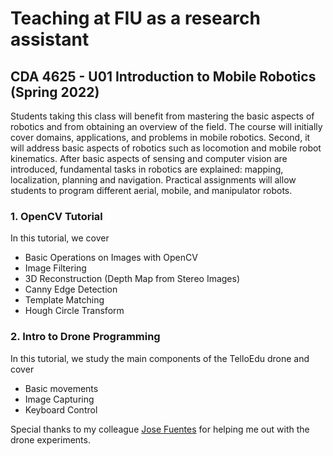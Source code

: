 # Teaching at FIU as a research assistant
## CDA 4625 - U01 Introduction to Mobile Robotics (Spring 2022)
Students taking this class will benefit from mastering the basic aspects of robotics and from obtaining an overview of the field. The course will initially cover domains, applications, and problems in mobile robotics. Second, it will address basic aspects of robotics such as locomotion and mobile robot kinematics. After basic aspects of sensing and computer vision are introduced, fundamental tasks in robotics are explained: mapping, localization, planning and navigation. Practical assignments will allow students to program different aerial, mobile, and manipulator robots.

### 1. OpenCV Tutorial
In this tutorial, we cover
* Basic Operations on Images with OpenCV
* Image Filtering
* 3D Reconstruction (Depth Map from Stereo Images)
* Canny Edge Detection
* Template Matching
* Hough Circle Transform

### 2. Intro to Drone Programming
In this tutorial, we study the main components of the TelloEdu drone and cover
* Basic movements
* Image Capturing
* Keyboard Control

Special thanks to my colleague [Jose Fuentes](https://github.com/Xioeng) for helping me out with the drone experiments.
